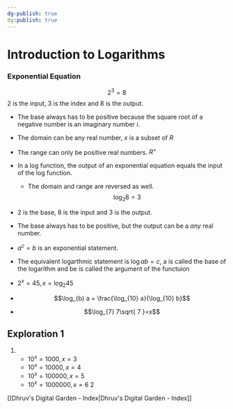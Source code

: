 ```yaml
---
dg-publish: true
dg:publish: true
---
```

# Introduction to Logarithms
### Exponential Equation
$$2^{3}=8$$
$2$ is the input, $3$ is the index and $8$ is the output.
- The base always has to be positive because the square root of a negative number is an imaginary number $i$. 
- The domain can be any real number, $x$ is a subset of $R$
- The range can only be positive real numbers. $R^{+}$
- In a log function, the output of an exponential equation equals the input of the log function.
	- The domain and range are reversed as well.
$$\log_{2} 8=3$$
- $2$ is the base, $8$ is the input and $3$ is the output.
- The base always has to be positive, but the output can be a *any* real number.

- $a^{c} = b$ is an exponential statement.
- The equivalent logarthmic statement is $\log{a} b = c$, a is called the base of the logarithm and be is called the argument of the functuion

- $2^{x} = 45, x = \log_2 45$
- $$\log_{b} a = \frac{\log_{10} a}{\log_{10} b}$$
- $$\log_{7} 7\sqrt{ 7 }=x$$

  

## Exploration 1
1. 
   - $10^{x} = 1000, x = 3$
   - $10^{x} = 10000, x = 4$
   - $10^{x} = 100000, x= 5$
   -  $10^{x} = 1000000, x= 6$
2


[[Dhruv's Digital Garden - Index\|Dhruv's Digital Garden - Index]]